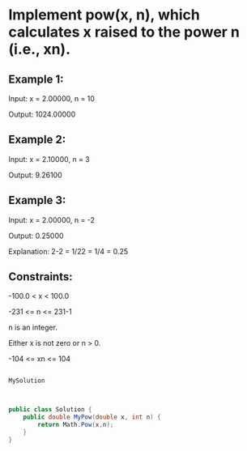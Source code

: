 # Implement pow(x, n), which calculates x raised to the power n (i.e., xn).

 

## Example 1:

Input: x = 2.00000, n = 10

Output: 1024.00000

## Example 2:

Input: x = 2.10000, n = 3

Output: 9.26100

## Example 3:

Input: x = 2.00000, n = -2

Output: 0.25000

Explanation: 2-2 = 1/22 = 1/4 = 0.25
 

## Constraints:

-100.0 < x < 100.0

-231 <= n <= 231-1

n is an integer.

Either x is not zero or n > 0.

-104 <= xn <= 104

``` csharp

MySolution



public class Solution {
    public double MyPow(double x, int n) {
        return Math.Pow(x,n);
    }
}

